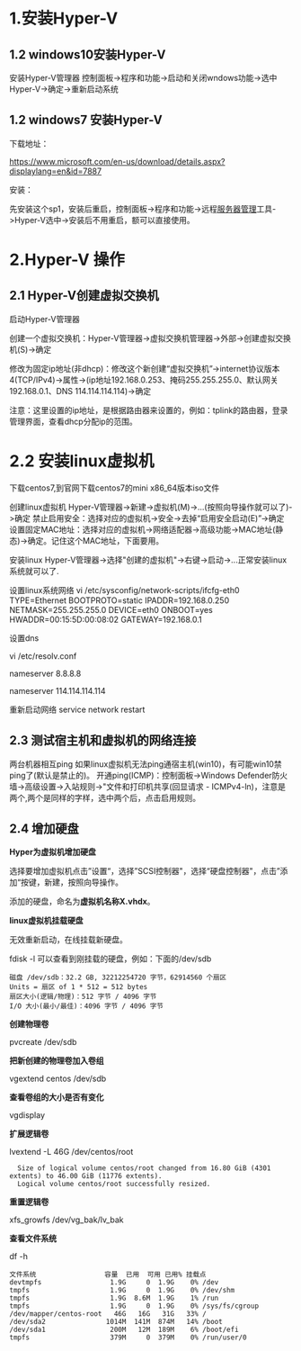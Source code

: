 # 1.安装Hyper-V

## 1.2 windows10安装Hyper-V

安装Hyper-V管理器
控制面板->程序和功能->启动和关闭wndows功能->选中Hyper-V->确定->重新启动系统

## 1.2 windows7 安装Hyper-V

下载地址：

https://www.microsoft.com/en-us/download/details.aspx?displaylang=en&id=7887

安装：

先安装这个sp1，安装后重启，控制面板->程序和功能->远程[服务器管理](https://www.baidu.com/s?wd=服务器管理&tn=SE_PcZhidaonwhc_ngpagmjz&rsv_dl=gh_pc_zhidao)工具->Hyper-V选中->安装后不用重启，额可以直接使用。

# 2.Hyper-V 操作

## 2.1 Hyper-V创建虚拟交换机

启动Hyper-V管理器

创建一个虚拟交换机：Hyper-V管理器->虚拟交换机管理器->外部->创建虚拟交换机(S)->确定

修改为固定ip地址(非dhcp)：修改这个新创建“虚拟交换机”->internet协议版本4(TCP/IPv4)->属性->(ip地址192.168.0.253、掩码255.255.255.0、默认网关192.168.0.1、DNS 114.114.114.114)->确定

注意：这里设置的ip地址，是根据路由器来设置的，例如：tplink的路由器，登录管理界面，查看dhcp分配ip的范围。

# 2.2 安装linux虚拟机

下载centos7,到官网下载centos7的mini x86_64版本iso文件

创建linux虚拟机
Hyper-V管理器->新建->虚拟机(M)->...(按照向导操作就可以了)->确定
禁止启用安全：选择对应的虚拟机->安全->去掉“启用安全启动(E)”->确定
设置固定MAC地址：选择对应的虚拟机->网络适配器->高级功能->MAC地址(静态)->确定。记住这个MAC地址，下面要用。

安装linux
Hyper-V管理器->选择"创建的虚拟机"->右键->启动->...正常安装linux系统就可以了.

设置linux系统网络
vi /etc/sysconfig/network-scripts/ifcfg-eth0 
TYPE=Ethernet
BOOTPROTO=static
IPADDR=192.168.0.250
NETMASK=255.255.255.0
DEVICE=eth0
ONBOOT=yes
HWADDR=00:15:5D:00:08:02
GATEWAY=192.168.0.1

设置dns

vi /etc/resolv.conf

nameserver 8.8.8.8

nameserver 114.114.114.114

重新启动网络
service network restart

## 2.3 测试宿主机和虚拟机的网络连接

两台机器相互ping
如果linux虚拟机无法ping通宿主机(win10)，有可能win10禁ping了(默认是禁止的)。
开通ping(ICMP)：控制面板->Windows Defender防火墙->高级设置->入站规则->"文件和打印机共享(回显请求 - ICMPv4-ln)，注意是两个,两个是同样的字样，选中两个后，点击启用规则。

## 2.4 增加硬盘

**Hyper为虚拟机增加硬盘**

选择要增加虚拟机点击”设置“，选择”SCSI控制器"，选择“硬盘控制器"，点击”添加“按键，新建，按照向导操作。

添加的硬盘，命名为**虚拟机名称X.vhdx**。

**linux虚拟机挂载硬盘**

无效重新启动，在线挂载新硬盘。

fdisk -l 可以查看到刚挂载的硬盘，例如：下面的/dev/sdb

```
磁盘 /dev/sdb：32.2 GB, 32212254720 字节，62914560 个扇区
Units = 扇区 of 1 * 512 = 512 bytes
扇区大小(逻辑/物理)：512 字节 / 4096 字节
I/O 大小(最小/最佳)：4096 字节 / 4096 字节
```

**创建物理卷**

pvcreate /dev/sdb

**把新创建的物理卷加入卷组**

vgextend centos /dev/sdb

**查看卷组的大小是否有变化**

vgdisplay

**扩展逻辑卷**

lvextend -L 46G /dev/centos/root

```
  Size of logical volume centos/root changed from 16.80 GiB (4301 extents) to 46.00 GiB (11776 extents).
  Logical volume centos/root successfully resized.
```

**重置逻辑卷**

xfs_growfs /dev/vg_bak/lv_bak

**查看文件系统**

df -h

```
文件系统                 容量  已用  可用 已用% 挂载点
devtmpfs                 1.9G     0  1.9G    0% /dev
tmpfs                    1.9G     0  1.9G    0% /dev/shm
tmpfs                    1.9G  8.6M  1.9G    1% /run
tmpfs                    1.9G     0  1.9G    0% /sys/fs/cgroup
/dev/mapper/centos-root   46G   16G   31G   33% /
/dev/sda2               1014M  141M  874M   14% /boot
/dev/sda1                200M   12M  189M    6% /boot/efi
tmpfs                    379M     0  379M    0% /run/user/0

```















